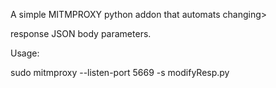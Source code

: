 A simple MITMPROXY python addon that automats changing>

response JSON body parameters.

Usage:

sudo mitmproxy --listen-port 5669 -s modifyResp.py
